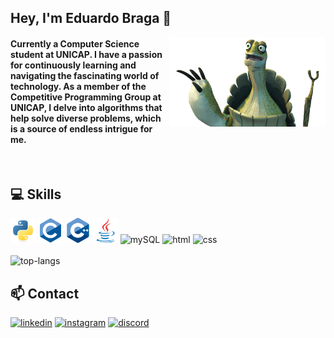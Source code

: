 <!-- Name | Bio -->
<div align="left">

## Hey, I'm Eduardo Braga 👋

<img src="image.png" min-width="250px" max-width="300px" width="250px" align="right" alt="Oogway"/>
<h4>
Currently a Computer Science student at UNICAP. I have a passion for continuously learning and navigating the fascinating world of technology. As a member of the Competitive Programming Group at UNICAP, I delve into algorithms that help solve diverse problems, which is a source of endless intrigue for me.
</h4><br>

<!-- Languages | Skills -->
## 💻 Skills 
<img src="https://raw.githubusercontent.com/devicons/devicon/master/icons/python/python-original.svg" alt="python" width="40"/> 
<img src="https://raw.githubusercontent.com/devicons/devicon/master/icons/c/c-original.svg" alt="c" width="40"/>
<img src="https://raw.githubusercontent.com/devicons/devicon/master/icons/cplusplus/cplusplus-original.svg" alt="cplusplus" width="40"/>
<img src="https://raw.githubusercontent.com/devicons/devicon/master/icons/java/java-original.svg" alt="java" width="40"/>
<img src="https://user-images.githubusercontent.com/25181517/183896128-ec99105a-ec1a-4d85-b08b-1aa1620b2046.png" alt="mySQL" width="40"/>
<img src="https://user-images.githubusercontent.com/25181517/192158954-f88b5814-d510-4564-b285-dff7d6400dad.png" alt="html" width="40"/>
<img src="https://raw.githubusercontent.com/marwin1991/profile-technology-icons/refs/heads/main/icons/css.png" alt="css" width="40"/>
<br><br>
<img src="https://github-readme-stats.vercel.app/api/top-langs/?username=dudubraga&layout=compact&langs_count=16&theme=transparent" alt="top-langs" width="300"/>

<!-- Contact Info -->    
## 📫 Contact
[<img src="https://img.shields.io/badge/LinkedIn-0077B5?style=for-the-badge&logo=linkedin&logoColor=white" alt="linkedin" height="25"/>](https://www.linkedin.com/in/eduardo-costa-braga-7a837625b/) 
[<img src="https://img.shields.io/badge/Instagram-E4405F?style=for-the-badge&logo=instagram&logoColor=white" alt="instagram" height="25"/>](https://instagram.com/duducbraga)
[<img src="https://img.shields.io/badge/Discord-7289DA?style=for-the-badge&logo=discord&logoColor=white" alt="discord" height="25" />](https://discordapp.com/users/390225029784141834)

